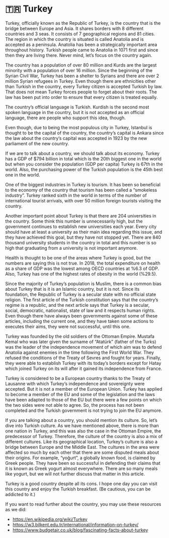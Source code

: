 # 🇹🇷 Turkey

Turkey, officially known as the Republic of Turkey, is the country that is the bridge between Europe and Asia. It shares borders with 8 different countries and 3 seas. It consists of 7 geographical regions and 81 cities. The region in which the country is situated is called Anatolia and is accepted as a peninsula. Anatolia has been a strategically important area throughout history. Turkish people came to Anatolia in 1071 first and since then they are living there. Never mind, let’s focus on the country again.

The country has a population of over 80 million and Kurds are the largest minority with a population of over 16 million. Since the beginning of the Syrian Civil War, Turkey has been a shelter to Syrians and there are over 2 million Syrian refugees in Turkey. Even though there are ethnicities other than Turkish in the country, every Turkey citizen is accepted Turkish by law. That does not mean Turkey forces people to forget about their roots. The law has been put into order to ensure that every citizen is treated equally.

The country’s official language is Turkish. Kurdish is the second most spoken language in the country, but it is not accepted as an official language, there are people who support this idea, though.

Even though, due to being the most populous city in Turkey, Istanbul is thought to be the capital of the country, the country’s capital is Ankara since the law about the country’s capital was accepted in 1923 by the new parliament of the new country.

If we are to talk about a country, we should talk about its economy. Turkey has a GDP of $794 billion in total which is the 20th biggest one in the world but when you consider the population (GDP per capita) Turkey is 67th in the world. Also, the purchasing power of the Turkish population is the 45th best one in the world.

One of the biggest industries in Turkey is tourism. It has been so beneficial to the economy of the country that tourism has been called a “smokeless industry”. Turkey ranked sixth in the world in terms of the number of international tourist arrivals, with over 50 million foreign tourists visiting the country.

Another important point about Turkey is that there are 204 universities in the country. Some think this number is unnecessarily high, but the government continues to establish new universities each year. Every city should have at least a university as their main idea regarding this issue, and they have achieved this goal, but they have not stopped yet. There are 840 thousand university students in the country in total and this number is so high that graduating from a university is not important anymore.

Health is thought to be one of the areas where Turkey is good, but the numbers are saying this is not true. In 2018, the total expenditure on health as a share of GDP was the lowest among OECD countries at %6.3 of GDP. Also, Turkey has one of the highest rates of obesity in the world (%29.5).

Since the majority of Turkey’s population is Muslim, there is a common bias about Turkey that is it is an Islamic country, but it is not. Since its foundation, the Republic of Turkey is a secular state with no official state religion. The first article of the Turkish constitution says that the country’s regime is a republic, and the next article says that Turkey is a secular, social, democratic, nationalist, state of law and it respects human rights. Even though there have always been governments against some of these articles, including the current one, and they have taken some actions to executes their aims, they were not successful, until this one.

Turkey was founded by the old soldiers of the Ottoman Empire. Mustafa Kemal who was later given the surname of “Atatürk” (father of the Turks) was the leader of the independence movement of which aim was to defend Anatolia against enemies in the time following the First World War. They refused the conditions of the Treaty of Sevres and fought for years. Finally, they were able to establish Turkey with its today’s borders except for Hatay which joined Turkey on its will after it gained its independence from France.

Turkey is considered to be a European country thanks to the Treaty of Lausanne with which Turkey’s independence and sovereignty were accepted. But it is not a member of the European Union. Turkey has applied to become a member of the EU and some of the legislation and the laws have been adapted to those of the EU but there were a few points on which the two sides were not able to agree. So, the process has not been completed and the Turkish government is not trying to join the EU anymore.

If you are talking about a country, you should mention its culture. So, let’s dive into Turkish culture. As we have mentioned above, there is more than one nation in Turkey, and this was also the case in the Ottoman Empire, the predecessor of Turkey. Therefore, the culture of the country is also a mix of different cultures. Like its geographical location, Turkey’s culture is also a bridge between Europe and the Middle East. The cultures in the area were affected so much by each other that there are some disputed meals about their origins. For example, “yoğurt”, a globally known food, is claimed by Greek people. They have been so successful in defending their claims that it is known as Greek yogurt almost everywhere. There are so many meals like yogurt, but we will not further discuss that matter in this article.

Turkey is a good country despite all its cons. I hope one day you can visit this country and enjoy the Turkish breakfast. (Be cautious, you can be addicted to it.)

If you want to read further about the country, you may use these resources as we did:

- <https://en.wikipedia.org/wiki/Turkey>
- <https://w3.bilkent.edu.tr/international/information-on-turkey/>
- <https://www.budgetair.co.uk/blog/fascinating-facts-about-turkey>
